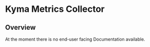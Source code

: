 
# Kyma Metrics Collector

## Overview

At the moment there is no end-user facing Documentation available.
